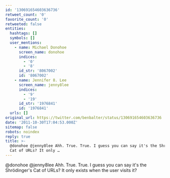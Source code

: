 ```yaml
---
id: '130691654603636736'
retweet_count: '0'
favorite_count: '0'
retweeted: false
entities:
  hashtags: []
  symbols: []
  user_mentions:
    - name: Michael Donohoe
      screen_name: donohoe
      indices:
        - '0'
        - '8'
      id_str: '8067002'
      id: '8067002'
    - name: Jennifer 8. Lee
      screen_name: jenny8lee
      indices:
        - '9'
        - '19'
      id_str: '1976841'
      id: '1976841'
  urls: []
original_url: https://twitter.com/benbalter/status/130691654603636736
date: '2011-10-30T17:04:53.000Z'
sitemap: false
robots: noindex
reply: true
title: >-
  @donohoe @jenny8lee Ahh. True. True. I guess you can say it's the Shrödinger's
  Cat of URLs? It only …
---
```


@donohoe @jenny8lee Ahh. True. True. I guess you can say it's the Shrödinger's Cat of URLs? It only exists when the user visits it?
